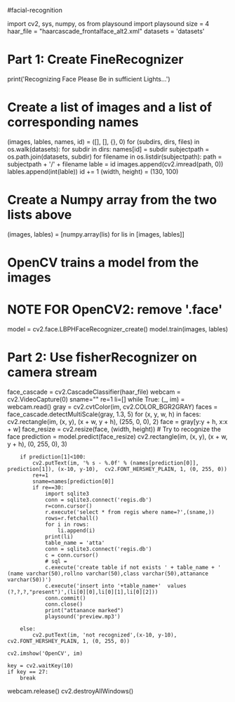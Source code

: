 #facial-recognition


import cv2, sys, numpy, os 
from playsound import playsound
size = 4
haar_file = "haarcascade_frontalface_alt2.xml"
datasets = 'datasets'
  
# Part 1: Create FineRecognizer 
print('Recognizing Face Please Be in sufficient Lights...') 
  
# Create a list of images and a list of corresponding names 
(images, lables, names, id) = ([], [], {}, 0) 
for (subdirs, dirs, files) in os.walk(datasets): 
    for subdir in dirs: 
        names[id] = subdir 
        subjectpath = os.path.join(datasets, subdir) 
        for filename in os.listdir(subjectpath): 
            path = subjectpath + '/' + filename 
            lable = id
            images.append(cv2.imread(path, 0)) 
            lables.append(int(lable)) 
        id += 1
(width, height) = (130, 100) 
  
# Create a Numpy array from the two lists above 
(images, lables) = [numpy.array(lis) for lis in [images, lables]] 
  
# OpenCV trains a model from the images 
# NOTE FOR OpenCV2: remove '.face' 
model = cv2.face.LBPHFaceRecognizer_create() 
model.train(images, lables) 
  
# Part 2: Use fisherRecognizer on camera stream 
face_cascade = cv2.CascadeClassifier(haar_file) 
webcam = cv2.VideoCapture(0) 
sname=""
re=1
li=[]
while True: 
    (_, im) = webcam.read() 
    gray = cv2.cvtColor(im, cv2.COLOR_BGR2GRAY) 
    faces = face_cascade.detectMultiScale(gray, 1.3, 5) 
    for (x, y, w, h) in faces: 
        cv2.rectangle(im, (x, y), (x + w, y + h), (255, 0, 0), 2) 
        face = gray[y:y + h, x:x + w] 
        face_resize = cv2.resize(face, (width, height)) 
        # Try to recognize the face 
        prediction = model.predict(face_resize) 
        cv2.rectangle(im, (x, y), (x + w, y + h), (0, 255, 0), 3) 
  
        if prediction[1]<100:
            cv2.putText(im, '% s - %.0f' % (names[prediction[0]], prediction[1]), (x-10, y-10),  cv2.FONT_HERSHEY_PLAIN, 1, (0, 255, 0))
            re+=1
            sname=names[prediction[0]]
            if re==30:
                import sqlite3
                conn = sqlite3.connect('regis.db')
                r=conn.cursor()
                r.execute('select * from regis where name=?',(sname,))
                rows=r.fetchall()
                for i in rows:
                    li.append(i)
                print(li)
                table_name = 'atta'
                conn = sqlite3.connect('regis.db')
                c = conn.cursor()
                # sql = 
                c.execute('create table if not exists ' + table_name + ' (name varchar(50),rollno varchar(50),class varchar(50),attanance varchar(50))')
                c.execute('insert into '+table_name+'  values (?,?,?,"present")',(li[0][0],li[0][1],li[0][2]))
                conn.commit()
                conn.close()
                print("attanance marked")
                playsound('preview.mp3')
            
        else:
            cv2.putText(im, 'not recognized',(x-10, y-10), cv2.FONT_HERSHEY_PLAIN, 1, (0, 255, 0))
            
    cv2.imshow('OpenCV', im) 
      
    key = cv2.waitKey(10) 
    if key == 27:
        break
    
    
webcam.release()
cv2.destroyAllWindows()
